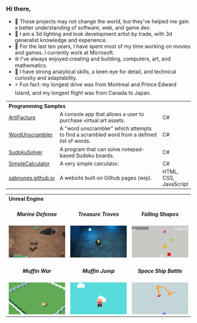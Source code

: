 ### Hi there,
- 👾 These projects may not change the world, but they've helped me gain a better understanding of software, web, and game dev.
- 🎨 I am a 3d lighting and look development artist by trade, with 3d generalist knowledge and experience.
- 🎥 For the last ten years, I have spent most of my time working on movies and games. I currently work at Microsoft.
- 🌐 I've always enjoyed creating and building, computers, art, and mathematics. 
- 🧠 I have strong analytical skills, a keen eye for detail, and technical curiosity and adaptability.
- ⚡ Fun fact: my longest drive was from Montreal and Prince Edward Island, and my longest flight was from Canada to Japan.


<table>
<tr>
<th align="left" colspan="3">Programming Samples</th></tr>
<tr>
<td align="top" width="15%">
<a target="_blank" href="https://github.com/sabnunes/ArtiFacture" target="_blank" rel="noreferrer noopener">ArtiFacture</a>
</td>
<td align="top" width="60%">
A console app that allows a user to purchase virtual art assets.
</td>
<td align="top" width="15%">	
C#
</td>
</tr>
	
<tr>
<td align="top">
<a target="_blank" href="https://github.com/sabnunes/WordUnscrambler" target="_blank" rel="noreferrer noopener">WordUnscrambler</a>
</td>
<td align="top">
A "word unscrambler" which attempts to find a scrambled word from a defined list of words.
</td>
<td align="top">	
C#
</td>
	
</tr>
<tr>
<td align="top">
<a target="_blank" href="https://github.com/sabnunes/SudokuSolver" target="_blank" rel="noreferrer noopener">SudokuSolver</a>
</td>
<td align="top">
A program that can solve notepad-based Sudoku boards.
</td>
<td align="top">	
C#
</td>
</tr>
	
<tr>
<td align="top">
<a target="_blank" href="https://github.com/sabnunes/SimpleCalculator" target="_blank" rel="noreferrer noopener">SimpleCalculator</a>
</td>
<td align="top">
A very simple calculator.
</td>
<td align="top">	
C#
</td>
</tr>
	
	

<tr>
<td align="top">
<a target="_blank" href="https://github.com/sabnunes/sabnunes.github.io" target="_blank" rel="noreferrer noopener">sabnunes.github.io</a>
</td>
<td align="top">
A website built on Github pages (wip).
</td>
<td align="top">	
HTML, CSS, JavaScript
</td>
</tr>
</table>


<table>
<tr>
	<th align="left"  colspan="4">Unreal Engine</th></tr><tr>
	</td>
	<td align="top" width="33%">
	<h5 align="center">Marine Defense</h5>
	<div align="center">
	<a target="_blank" href="https://github.com/sabnunes/MarineDefense" target="_blank" rel="noreferrer noopener">
	<img src="https://github.com/sabnunes/sabnunes.github.io/blob/main/images/project_marineDefense.gif" alt="Marine Defense" width="175" height=auto>
	</a>
	</div>
	<td align="top" width="33%">
	<h5 align="center">Treasure Troves</h5>
	<div align="center">
	<a target="_blank" href="https://github.com/sabnunes/TreasureTroves" target="_blank" rel="noreferrer noopener">
	<img src="https://github.com/sabnunes/sabnunes.github.io/blob/main/images/project_treasureTroves.gif" alt="Treasure Troves" width="175" height=auto>
	</a>
	</div>
	</td>	
	<td align="top" width="33%">
	<h5 align="center">Falling Shapes</h5>
	<div align="center">
	<a target="_blank" href="https://github.com/sabnunes/FallingShapes" target="_blank" rel="noreferrer noopener">
	<img src="https://github.com/sabnunes/sabnunes.github.io/blob/main/images/project_geoCatch.gif" alt="Falling Shapes" width="175" height=auto>
	</a>
	</div>
</tr>
<tr>
	</td>
	<td align="top" width="33%">
	<h5 align="center">Muffin War</h5>
	<div align="center">
	<a target="_blank" href="https://github.com/sabnunes/MuffinWar" target="_blank" rel="noreferrer noopener">
	<img src="https://github.com/sabnunes/sabnunes.github.io/blob/main/images/project_muffinWar.gif" alt="Muffin War" width="175" height=auto>
	</a>
	</div>
	</td>
	<td align="top" width="33%">
	<h5 align="center">Muffin Jump</h5>
	<div align="center">
	<a target="_blank" href="https://github.com/sabnunes/MuffinJump" target="_blank" rel="noreferrer noopener">
	<img src="https://github.com/sabnunes/sabnunes.github.io/blob/main/images/project_skywardMuffin.gif" alt="Muffin Jump" width="175" height=auto>
	</a>
	</div>
	</td>
	<td align="top" width="33%">
	<h5 align="center">Space Ship Battle</h5>
	<div align="center">
	<a target="_blank" href="https://github.com/sabnunes/SpaceshipBattle" target="_blank" rel="noreferrer noopener">
	<img src="https://github.com/sabnunes/sabnunes.github.io/blob/main/images/project_spaceShipBattle.gif" alt="Space Ship Battle" width="175" height=auto>
	</a>
	</div>
	</td>
</tr>
</table>

